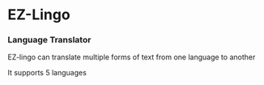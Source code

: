 <h1>EZ-Lingo</h1>
<h3>Language Translator</h3>
<p>EZ-lingo can translate multiple forms of text from one language to another<p>
<p>It supports 5 languages </p>
